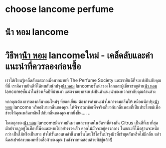 # choose lancome perfume
# น้ํา หอม lancome
# วิธีหา[น้ํา หอม](https://ceresaperfume.com) lancomeใหม่ - เคล็ดลับและคำแนะนำที่ควรลองก่อนซื้อ
เราได้เรียนรู้เคล็ดลับและกลเม็ดมากมายที่ The Perfume Society และเรายินดีที่จะแบ่งปันกับคุณที่นี่ เรามีความยินดีที่ได้พบกับนักปรุง[น้ํา หอม](https://ceresaperfume.com) lancomeชั้นนำของโลกและผู้เชี่ยวชาญด้าน[น้ํา หอม](https://ceresaperfume.com) lancomeชั้นนำในช่วงเจ็ดปีที่ผ่านมา และเราอยากจะแบ่งปันคำแนะนำของพวกเขากับคุณด้านล่าง

หากคุณต้องการลองกลิ่นหอมใหม่ๆ ที่ยอดเยี่ยม ต้องการคำแนะนำในการดมกลิ่นให้เหมือนนักปรุง[น้ํา หอม](https://ceresaperfume.com) lancome หรืออธิบายกลิ่นของคุณ ให้พิจารณาข้อเท็จจริงเกี่ยวกับกลิ่นหอมที่เป็นประโยชน์เพื่อช่วยให้คุณเพลิดเพลินไปกับกลิ่นของคุณมากยิ่งขึ้น.... ..

โมเลกุลของ[น้ํา หอม](https://ceresaperfume.com) lancomeมีความผันผวนและระเหยในอัตราที่ต่างกัน Citrus เป็นสีที่เบาที่สุด มักปรากฏอยู่ในท็อปโน๊ตและหายไปอย่างรวดเร็ว ดอกไม้มักจะอยู่ตรงกลาง ในขณะที่โน๊ตฐานจะหนักกว่า เป็นไม้หรือเป็นยาง ทำให้ขั้นตอนเหล่านี้นานขึ้นโดยใช้โลชั่นบำรุงผิวที่เข้าชุดกันหรือไม่มีกลิ่น แล้วฉีดสเปรย์ลงบนผมหรือเสื้อผ้าของคุณ (หลังจากทดสอบด้วยทิชชู่แล้ว!)